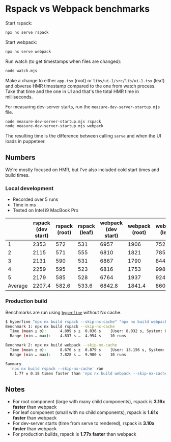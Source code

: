 # Rspack vs Webpack benchmarks

Start rspack:

```bash
npx nx serve rspack
```

Start webpack:

```bash
npx nx serve webpack
```

Run watch (to get timestamps when files are changed):

```bash
node watch.mjs
```

Make a change to either `app.tsx` (root) or `libs/ui-1/src/lib/ui-1.tsx` (leaf) and obverse HMR timestamp compared to the one from watch process. Take that time and the one in UI and that's the total HMR time in milliseconds.

For measuring dev-server starts, run the `measure-dev-server-startup.mjs` file.

```bash
node measure-dev-server-startup.mjs rspack
node measure-dev-server-startup.mjs webpack
```

The resulting time is the difference between calling `serve` and when the UI loads in puppeteer.


## Numbers

We're mostly focused on HMR, but I've also included cold start times and build times.

### Local development

- Recorded over 5 runs
- Time in ms
- Tested on Intel i9 MacBook Pro

|         | rspack (dev start)  | rspack (root) | rspack (leaf) | webpack (dev start)  | webpack (root) | webpack (leaf) |
| ------- | ------------------- | ------------- | ------------- | -------------------- | -------------- | -------------- |
| 1       | 2353                | 572           | 531           | 6957                 | 1906           | 752            |
| 2       | 2115                | 571           | 555           | 6810                 | 1821           | 785            |
| 3       | 2131                | 590           | 531           | 6867                 | 1790           | 844            |
| 4       | 2259                | 595           | 523           | 6816                 | 1753           | 998            |
| 5       | 2179                | 585           | 528           | 6764                 | 1937           | 924            |
| Average | 2207.4              | 582.6         | 533.6         | 6842.8               | 1841.4         | 860.6          |


### Production build

Benchmarks are run using [`hyperfine`](https://github.com/sharkdp/hyperfine) without Nx cache.


```bash
$ hyperfine "npx nx build rspack --skip-nx-cache" "npx nx build webpack --skip-nx-cache"
Benchmark 1: npx nx build rspack --skip-nx-cache
  Time (mean ± σ):      4.899 s ±  0.036 s    [User: 8.032 s, System: 0.578 s]
  Range (min … max):    4.837 s …  4.954 s    10 runs

Benchmark 2: npx nx build webpack --skip-nx-cache
  Time (mean ± σ):      8.676 s ±  0.879 s    [User: 13.156 s, System: 1.274 s]
  Range (min … max):    7.828 s …  9.980 s    10 runs

Summary
  'npx nx build rspack --skip-nx-cache' ran
    1.77 ± 0.18 times faster than 'npx nx build webpack --skip-nx-cache'
```

## Notes

- For root component (large with many child components), rspack is **3.16x faster** than webpack
- For leaf component (small with no child components), rspack is **1.61x faster** than webpack
- For dev-server starts (time from serve to rendered), rspack is **3.10x faster** than webpack
- For production builds, rspack is **1.77x faster** than webpack
